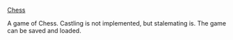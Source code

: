 [Chess](http://en.wikipedia.org/wiki/Chess)

A game of Chess. Castling is not implemented, but stalemating is. The game can be saved and loaded.
